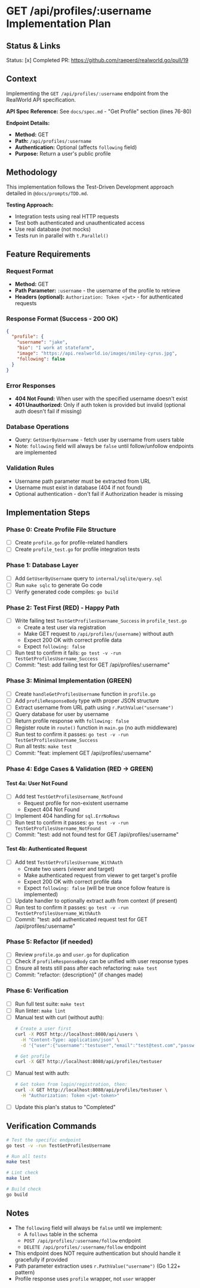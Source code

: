 # GET /api/profiles/:username Implementation Plan

## Status & Links

Status: [x] Completed
PR: https://github.com/raeperd/realworld.go/pull/19

## Context

Implementing the `GET /api/profiles/:username` endpoint from the RealWorld API specification.

**API Spec Reference:** See `docs/spec.md` - "Get Profile" section (lines 76-80)

**Endpoint Details:**
- **Method:** GET
- **Path:** `/api/profiles/:username`
- **Authentication:** Optional (affects `following` field)
- **Purpose:** Return a user's public profile

## Methodology

This implementation follows the Test-Driven Development approach detailed in `@docs/prompts/TDD.md`.

**Testing Approach:**
- Integration tests using real HTTP requests
- Test both authenticated and unauthenticated access
- Use real database (not mocks)
- Tests run in parallel with `t.Parallel()`

## Feature Requirements

### Request Format
- **Method:** GET
- **Path Parameter:** `:username` - the username of the profile to retrieve
- **Headers (optional):** `Authorization: Token <jwt>` - for authenticated requests

### Response Format (Success - 200 OK)

```json
{
  "profile": {
    "username": "jake",
    "bio": "I work at statefarm",
    "image": "https://api.realworld.io/images/smiley-cyrus.jpg",
    "following": false
  }
}
```

### Error Responses
- **404 Not Found:** When user with the specified username doesn't exist
- **401 Unauthorized:** Only if auth token is provided but invalid (optional auth doesn't fail if missing)

### Database Operations
- Query: `GetUserByUsername` - fetch user by username from users table
- Note: `following` field will always be `false` until follow/unfollow endpoints are implemented

### Validation Rules
- Username path parameter must be extracted from URL
- Username must exist in database (404 if not found)
- Optional authentication - don't fail if Authorization header is missing

## Implementation Steps

### Phase 0: Create Profile File Structure
- [ ] Create `profile.go` for profile-related handlers
- [ ] Create `profile_test.go` for profile integration tests

### Phase 1: Database Layer
- [ ] Add `GetUserByUsername` query to `internal/sqlite/query.sql`
- [ ] Run `make sqlc` to generate Go code
- [ ] Verify generated code compiles: `go build`

### Phase 2: Test First (RED) - Happy Path
- [ ] Write failing test `TestGetProfilesUsername_Success` in `profile_test.go`
  - Create a test user via registration
  - Make GET request to `/api/profiles/{username}` without auth
  - Expect 200 OK with correct profile data
  - Expect `following: false`
- [ ] Run test to confirm it fails: `go test -v -run TestGetProfilesUsername_Success`
- [ ] Commit: "test: add failing test for GET /api/profiles/:username"

### Phase 3: Minimal Implementation (GREEN)
- [ ] Create `handleGetProfilesUsername` function in `profile.go`
- [ ] Add `profileResponseBody` type with proper JSON structure
- [ ] Extract username from URL path using `r.PathValue("username")`
- [ ] Query database for user by username
- [ ] Return profile response with `following: false`
- [ ] Register route in `route()` function in `main.go` (no auth middleware)
- [ ] Run test to confirm it passes: `go test -v -run TestGetProfilesUsername_Success`
- [ ] Run all tests: `make test`
- [ ] Commit: "feat: implement GET /api/profiles/:username"

### Phase 4: Edge Cases & Validation (RED → GREEN)

#### Test 4a: User Not Found
- [ ] Add test `TestGetProfilesUsername_NotFound`
  - Request profile for non-existent username
  - Expect 404 Not Found
- [ ] Implement 404 handling for `sql.ErrNoRows`
- [ ] Run test to confirm it passes: `go test -v -run TestGetProfilesUsername_NotFound`
- [ ] Commit: "test: add not found test for GET /api/profiles/:username"

#### Test 4b: Authenticated Request
- [ ] Add test `TestGetProfilesUsername_WithAuth`
  - Create two users (viewer and target)
  - Make authenticated request from viewer to get target's profile
  - Expect 200 OK with correct profile data
  - Expect `following: false` (will be true once follow feature is implemented)
- [ ] Update handler to optionally extract auth from context (if present)
- [ ] Run test to confirm it passes: `go test -v -run TestGetProfilesUsername_WithAuth`
- [ ] Commit: "test: add authenticated request test for GET /api/profiles/:username"

### Phase 5: Refactor (if needed)
- [ ] Review `profile.go` and `user.go` for duplication
- [ ] Check if `profileResponseBody` can be unified with user response types
- [ ] Ensure all tests still pass after each refactoring: `make test`
- [ ] Commit: "refactor: {description}" (if changes made)

### Phase 6: Verification
- [ ] Run full test suite: `make test`
- [ ] Run linter: `make lint`
- [ ] Manual test with curl (without auth):
  ```bash
  # Create a user first
  curl -X POST http://localhost:8080/api/users \
    -H "Content-Type: application/json" \
    -d '{"user":{"username":"testuser","email":"test@test.com","password":"password"}}'

  # Get profile
  curl -X GET http://localhost:8080/api/profiles/testuser
  ```
- [ ] Manual test with auth:
  ```bash
  # Get token from login/registration, then:
  curl -X GET http://localhost:8080/api/profiles/testuser \
    -H "Authorization: Token <jwt-token>"
  ```
- [ ] Update this plan's status to "Completed"

## Verification Commands

```bash
# Test the specific endpoint
go test -v -run TestGetProfilesUsername

# Run all tests
make test

# Lint check
make lint

# Build check
go build
```

## Notes

- The `following` field will always be `false` until we implement:
  - A `follows` table in the schema
  - `POST /api/profiles/:username/follow` endpoint
  - `DELETE /api/profiles/:username/follow` endpoint
- This endpoint does NOT require authentication but should handle it gracefully if provided
- Path parameter extraction uses `r.PathValue("username")` (Go 1.22+ pattern)
- Profile response uses `profile` wrapper, not `user` wrapper
